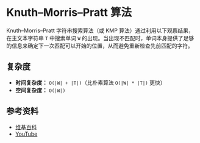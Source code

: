 # Knuth–Morris–Pratt 算法

Knuth–Morris–Pratt 字符串搜索算法（或 KMP 算法）通过利用以下观察结果，在主文本字符串 `T` 中搜索单词 `W` 的出现。当出现不匹配时，单词本身提供了足够的信息来确定下一次匹配可以开始的位置，从而避免重新检查先前匹配的字符。

## 复杂度

- **时间复杂度：** `O(|W| + |T|)`（比朴素算法 `O(|W| * |T|)` 更快）
- **空间复杂度：** `O(|W|)`

## 参考资料

- [维基百科](https://en.wikipedia.org/wiki/Knuth%E2%80%93Morris%E2%80%93Pratt_algorithm)
- [YouTube](https://www.youtube.com/watch?v=GTJr8OvyEVQ&list=PLLXdhg_r2hKA7DPDsunoDZ-Z769jWn4R8)